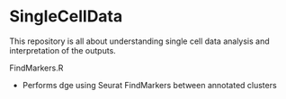 # SingleCellData
This repository is all about understanding single cell data analysis and interpretation of the outputs.

FindMarkers.R <br>
- Performs dge using Seurat FindMarkers between annotated clusters





